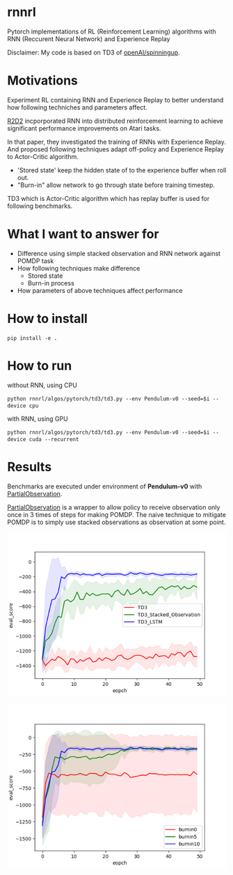# rnnrl
Pytorch implementations of RL (Reinforcement Learning) algorithms with RNN (Reccurent Neural Network) and Experience Replay

Disclaimer: My code is based on TD3 of [openAI/spinningup](https://github.com/openai/spinningup).

# Motivations
Experiment RL containing RNN and Experience Replay to better understand how following techniches and parameters affect.

[R2D2](https://www.deepmind.com/publications/recurrent-experience-replay-in-distributed-reinforcement-learning) incporporated RNN into distributed reinforcement learning to achieve significant performance improvements on Atari tasks.

In that paper, they investigated the training of RNNs with Experience Replay. And proposed following techniques adapt off-policy and Experience Replay to Actor-Critic algorithm.
- 'Stored state' keep the hidden state of to the experience buffer when roll out.
- "Burn-in" allow network to go through state before training timestep.

TD3 which is Actor-Critic algorithm which has replay buffer is used for following benchmarks.

# What I want to answer for
- Difference using simple stacked observation and RNN network against POMDP task
- How following techniques make difference
  - Stored state
  - Burn-in process
- How parameters of above techniques affect performance


# How to install

```
pip install -e .
```

# How to run
without RNN, using CPU
```
python rnnrl/algos/pytorch/td3/td3.py --env Pendulum-v0 --seed=$i --device cpu
```


with RNN, using GPU

```
python rnnrl/algos/pytorch/td3/td3.py --env Pendulum-v0 --seed=$i --device cuda --recurrent
```

# Results

Benchmarks are executed under environment of **Pendulum-v0** with [PartialObservation](https://github.com/m-naoki/rnnrl/blob/6d3a58d728b30b8f122003bdb54c11ccda8e45e2/rnnrl/utils/wrappers.py#L6).

[PartialObservation](https://github.com/m-naoki/rnnrl/blob/6d3a58d728b30b8f122003bdb54c11ccda8e45e2/rnnrl/utils/wrappers.py#L6) is a wrapper to allow policy to receive observation only once in 3 times of steps for making POMDP.
The naive technique to mitigate POMDP is to simply use stacked observations as observation at some point.

![](/plots/1.png)

![](/plots/2.png)
